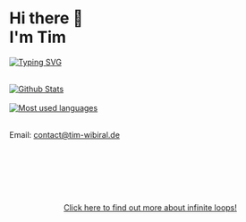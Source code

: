 # Hi there 👋 <br> I'm Tim

[![Typing SVG](https://readme-typing-svg.herokuapp.com?color=5B7B65&lines=Data+Scientist;Software+Engineer)](https://git.io/typing-svg)


<br>

<div>
<a href="https://github.com/anuraghazra/github-readme-stats">
  <img align="center" alt="Github Stats" src="https://github-readme-stats-git-masterrstaa-rickstaa.vercel.app/api?username=twibiral&show_icons=true&count_private=true" />
</a>

<br>
<br>
<a href="https://github.com/anuraghazra/github-readme-stats">
  <img align="center" alt="Most used languages" src="https://github-readme-stats-git-masterrstaa-rickstaa.vercel.app/api/top-langs/?username=twibiral&layout=compact"/>
</a>
</div>

<br>

Email: contact@tim-wibiral.de

<br><br><br><br><br>

<div align="center"><a href="https://github.com/twibiral">Click here to find out more about infinite loops!</a></div>
